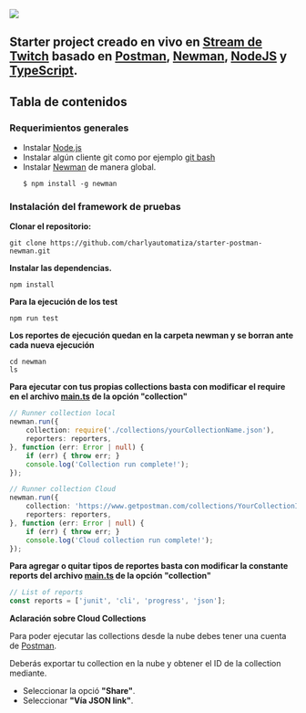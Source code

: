 <a href="https://www.postman.com/"><img src="https://assets.getpostman.com/common-share/postman-logo-horizontal-320x132.png" /></a><br />

## Starter project creado en vivo en [Stream de Twitch](https://www.twitch.tv/charlyautomatiza) basado en [Postman](https://www.postman.com/), [Newman](https://www.npmjs.com/package/newman), [NodeJS](https://nodejs.org/es/) y [TypeScript](https://www.typescriptlang.org/).

## Tabla de contenidos

### Requerimientos generales

- Instalar [Node.js](https://nodejs.org/es/download/)
- Instalar algún cliente git como por ejemplo [git bash](https://git-scm.com/downloads)
- Instalar [Newman](https://www.npmjs.com/package/newman) de manera global.
    ```console
    $ npm install -g newman
    ```

### Instalación del framework de pruebas

**Clonar el repositorio:**

    git clone https://github.com/charlyautomatiza/starter-postman-newman.git

**Instalar las dependencias.**

    npm install

**Para la ejecución de los test**

    npm run test

**Los reportes de ejecución quedan en la carpeta newman y se borran ante cada nueva ejecución**

    cd newman
    ls

**Para ejecutar con tus propias collections basta con modificar el require en el archivo [main.ts](./src/main.ts) de la opción "collection"**

```Typescript
// Runner collection local
newman.run({
    collection: require('./collections/yourCollectionName.json'),
    reporters: reporters,
}, function (err: Error | null) {
	if (err) { throw err; }
    console.log('Collection run complete!');
});
```

```Typescript
// Runner collection Cloud
newman.run({
    collection: 'https://www.getpostman.com/collections/YourCollectionID',
    reporters: reporters,
}, function (err: Error | null) {
	if (err) { throw err; }
    console.log('Cloud collection run complete!');
});
```

**Para agregar o quitar tipos de reportes basta con modificar la constante reports del archivo [main.ts](./src/main.ts) de la opción "collection"**

```Typescript
// List of reports
const reports = ['junit', 'cli', 'progress', 'json'];
```

**Aclaración sobre Cloud Collections**

Para poder ejecutar las collections desde la nube debes tener una cuenta de [Postman](https://www.postman.com/).

Deberás exportar tu collection en la nube y obtener el ID de la collection mediante.

* Seleccionar la opció **"Share"**.
* Seleccionar **"Vía JSON link"**.
